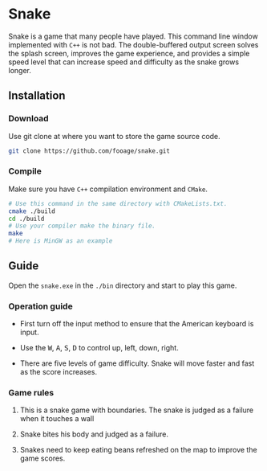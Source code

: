 # Snake

Snake is a game that many people have played. This command line window implemented with `C++` is not bad. The double-buffered output screen solves the splash screen, improves the game experience, and provides a simple speed level that can increase speed and difficulty as the snake grows longer.

## Installation

### Download

Use git clone at where you want to store the game source code.

```bash
git clone https://github.com/fooage/snake.git
```

### Compile

Make sure you have `C++` compilation environment and `CMake`.

```bash
# Use this command in the same directory with CMakeLists.txt.
cmake ./build
cd ./build
# Use your compiler make the binary file.
make
# Here is MinGW as an example
```

## Guide

Open the `snake.exe` in the `./bin` directory and start to play this game.

### Operation guide

-   First turn off the input method to ensure that the American keyboard is input.

-   Use the <kbd>W</kbd>, <kbd>A</kbd>, <kbd>S</kbd>, <kbd>D</kbd> to control up, left, down, right.

-   There are five levels of game difficulty. Snake will move faster and fast as the score increases.

### Game rules

1. This is a snake game with boundaries. The snake is judged as a failure when it touches a wall

2. Snake bites his body and judged as a failure.

3. Snakes need to keep eating beans refreshed on the map to improve the game scores.
